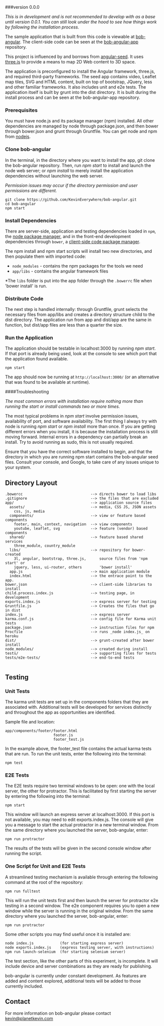 ###version 0.0.0

*This is in development and is not recommended to develop with as a base until version 0.0.1. You can still look under the hood to see how things work by following the installation process.*

The sample application that is built from this code is viewable at 
[bob-angular](http://bob-angular.herokuapp.com/). The client-side
code can be seen at the [bob-angular-app](https://github.com/KevinEverywhere/bob-angular-app)
repository.

This project is influenced by and borrows from [angular-seed](https://github.com/angular/angular-seed). It uses [three.js](http://threejs.org/) to provide a means to map 2D Web content to 3D space. 

The application is preconfigured to install the Angular framework, three.js, and required third-party frameworks. The seed app contains video, Leaflet map tiles, SVG and HTML content, built on top of bootstrap, JQuery, less and other familiar frameworks. It also includes unit and e2e tests. The application itself is built by grunt into the dist directory. It is built during the install process and can be seen at the bob-angular-app repository.

### Prerequisites

You must have node.js and its package manager (npm) installed. All other dependencies
are managed by node through package.json, and then bower through bower.json and grunt
through Gruntfile. You can get node and npm from [nodejs](http://nodejs.org/).

### Clone bob-angular

In the terminal, in the directory where you want to install the app, git clone the 
bob-angular repository. Then, run *npm start* to install and launch the node 
web server; or *npm install* to merely install the application dependencies without
launching the web server. 

*Permission issues may occur if the directory permission and user permissions are different.*

```
git clone https://github.com/KevinEverywhere/bob-angular.git
cd bob-angular
npm start 
```

### Install Dependencies

There are server-side, application and testing dependencies loaded in  `npm`, 
the [node package manager][npm], and in the front-end development dependencies
through `bower`, a [client-side code package manager][bower].

The npm install and npm start scripts will install two new directories, 
and then populate them with imported code:

* `node_modules` - contains the npm packages for the tools we need
* `app/libs` - contains the angular framework files

*The `libs` folder is put into the app folder  through the `.bowerrc` file when 
'bower install' is run.

### Distribute Code

The next step is handled internally: through Gruntfile, grunt selects the 
necessary files from app/libs and creates a directory structure child to the 
dist directory. The application run from app and dist/app are the same in 
function, but dist/app files are less than a quarter the size.

### Run the Application

The application should be testable in localhost:3000 by running _npm start_. 
If that port is already being used, look at the console to see which port 
that the application found available.

```
npm start
```

The app should now be running at <code>http://localhost:3000/</code> (or an alternative that was found to be available at runtime).

####Troubleshooting

_The most common errors with installation require nothing more than running the start or install commands two or more times._ 

The most typical problems in _npm start_ involve permission issues, availability of port, and software availability. The first thing I always try with node is running _npm start_ or _npm install_ more than once. If you are getting different errors when you install, it is because the installation process is still moving forward. Internal errors in a dependency can partially break an install. Try to avoid running as sudo, this is not usually required.

Ensure that you have the correct software installed to begin, and that the directory in which you are running npm start contains the bob-angular seed files. Consult your console, and Google, to take care of any issues unique to your system.

## Directory Layout

```
.bowercc                               --> directs bower to load libs
.gitignore                             --> the files that are excluded
app/                                   --> application source files
  assets/                              --> media, CSS JS, JSON assets
    css, js, media
  components/                          --> view or feature based components
    footer, main, context, navigation  --> view components
    youtube, leaflet, svg              --> feature (vendor) based components
  shared/                              --> feature based shared services
    three_module, country_module        
  libs/                                --> repository for bower-created 
    3l, angular, bootstrap, three.js,      source files from 'npm start' or  
    jquery, less, ui-router, others        'bower install' 
  app.js                               --> main application module
  index.html                           --> the entrace point to the app.
bower.json                             --> client-side libraries to install
child.process.index.js                 --> testing page, in development
exports.index.js                       --> express server for testing
Gruntfile.js                           --> Creates the files that go in dist
index.js                               --> express server 
karma.conf.js                          --> config file for Karma unit tests 
package.json                           --> instruction files for npm 
Procfile                               --> runs _node index.js_ on heroku
dist/                                  --> grunt-created after bower install
node_modules/                          --> created during install
tests/                                 --> supporting files for tests 
tests/e2e-tests/                       --> end-to-end tests


```

## Testing

### Unit Tests

The karma unit tests are set up in the components folders that they are associated with. Additional tests will be developed for services distinctly and throughout the app as opportunities are identified.

Sample file and location:

```
app/components/footer/footer.html
                      footer.js
                      footer_test.js
```

In the example above, the footer_test file contains the actual karma tests that are run.  To run the unit tests, enter the following into the terminal:

```
npm test
```

### E2E Tests                      

The E2E tests require two terminal windows to be open: one with the local server, the other for protractor. This is facilitated by first starting the server by entering the following into the terminal:

```
npm start
```
This window will launch an express server at localhost:3000. If this port is not available, you may need to edit exports.index.js. The console will give you a message to start the actual protractor in a new terminal window. From the same directory where you launched the server, bob-angular, enter:

```
npm run protractor
```

The results of the tests will be given in the second console window after running the script.

### One Script for Unit and E2E Tests

A streamlined testing mechanism is available through entering the following command at the root of the repository:

```
npm run fulltest
```
This will run the unit tests first and then launch the server for protractor e2e testing in a second window. The e2e component requires you to open a new window while the server is running in the original window. From the same directory where you launched the server, bob-angular, enter:

```
npm run protractor
```
Some other scripts you may find useful once it is installed are:

```
node index.js            (for starting express server)
node exports.index.js    (express testing server, with instructions)
npm run launch-selenium  (for starting selenium server)

```

The test section, like the other parts of this experiment, is incomplete. It will include device and server combinations as they are ready for publishing.

bob-angular is currently under constant development. As features are added and content explored, additional tests will be added to those currently included.

## Contact

For more information on bob-angular please contact kevin@planetkevin.com

[angular]: http://angularjs.org/
[three]: http://threejs.org/
[express]: http://expressjs.com/
[git]: http://git-scm.com/
[grunt]: http://gruntjs.com/
[bower]: http://bower.io
[npm]: https://www.npmjs.org/
[node]: http://nodejs.org
[less]: http://lesscss.org/
[leaflet]:http://leafletjs.com/
[protractor]: https://github.com/angular/protractor
[jasmine]: http://jasmine.github.io
[karma]: http://karma-runner.github.io
[travis]: https://travis-ci.org/



